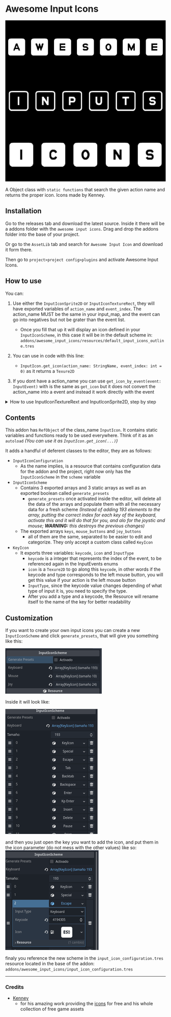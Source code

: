 # Awesome Input Icons

![The icon of the addon](addons/awesome_input_icons/plugin_icon.png)

 A Object class with `static functions` that search the given action name and returns the proper icon. Icons made by Kenney.

## Installation

Go to the releases tab and download the latest source. Inside it there will be a addons folder with the `awesome input icons`. Drag and drop the addons folder into the base of your project.

Or go to the `AssetLib` tab and search for `Awesome Input Icon` and download it form there.

Then go to `project>project config>plugins` and activate Awesome Input Icons.

## How to use

You can:

1. Use either the `InputIconSprite2D` or `InputIconTextureRect`, they will have exported variables of `action_name` and `event_index`. The action_name MUST be the same in your input_map, and the event can go into negatives but not be grater than the event list.
   
   * Once you fill that up it will display an icon defined in your `InputIconScheme`, in this case it will be in the default scheme in: `addons/awesome_input_icons/resources/default_input_icons_outline.tres`

2. You can use in code with this line:
   
   * ```InputIcon.get_icon(action_name: StringName, event_index: int = 0)``` as it returns a `Texure2D`

3. If you dont have a action_name you can use `get_icon_by_event(event: InputEvent)` with is the same as `get_icon` but it does not convert the action_name into a event and instead it work directly with the event

<details>
<summary>
How to use InputIconTextureRext and InputIconSprite2D, step by step
</summary>

I have a dummy action called `action_one`

![A screen of me having action_one with different events](readme_media/usage_showcase_1.png)

So if i put `action_one` in `action`, `0` in `event_index` and leave `outline` as `false` like so:
![InputIcon wih filled information](readme_media/usage_showcase_2.png)

It gives me:
![An icon of the first event of my action, in this case the letter z](readme_media/usage_showcase_3.png)

Heres with `InputIconTextureRect` with all my events:

![InputIconTextureRect showing all my events with icons](readme_media/usage_showcase_4.png)

___

Both actions have the same script except they extends from different classes, check it out

> 

```GDScript
## The name of the action in your InputMap, it has to be an existing action
@export var action_name: StringName = &"":
 set(value):
  action_name = value
  _update()

## The Index of the event, if you have more than one event in the same action.
## You can use negative numbers but not a number bigger than the number of events
@export var event_index: int = 0:
 set(value):
  event_index = value
  _update()


func _ready():
 _update()


func _update():
 texture = InputIcon.get_icon(action_name, event_index)
```

</details>

## Contents

This addon has  `RefObject` of the class_name `InputIcon`. It contains static variables and functions ready to be used everywhere. Think of it as an `autoload` *(You can use it as `InputIcon.get_icon(...)`)*

It adds a handful of deferent classes to the editor, they are as follows:

* `InputIconConfiguration`
  * As the name implies, is a resource that contains configuration data for the addon and the project, right now only has the `InputIconScheme` in the `scheme` variable
* `InputIconScheme`
  * Contains 3 exported arrays and 3 static arrays as well as an exported boolean called `generate_presets`
    * `generate_presets` once activated inside the editor, will delete all the data of the arrays and populate them with all the necessary data for a fresh scheme *(Instead of adding 193 elements to the array, putting the correct index for each key of the keyboard, activate this and it will do that for you, and alo for the joystic and mouse; __WARNING:__ this destroys the previous changes)*
  * The exported arrays `keys`, `mouse_buttons` and `joy_buttons`
    * all of them are the same, separated to be easier to edit and categorize. They only accept a custom class called `KeyIcon`
* `KeyIcon`
  * It exports three variables: `keycode`, `icon` and `InputType`
    * `keycode` is a integer that represents the index of the event, to be referenced again in the InputEvents enums
    * `icon` is a `Texure2D` to go along this `keycode`, in other words if the keycode and type corresponds to the left mouse button, you will get this value if your action is the left mouse button
    * `InputType`, since the keycode value changes depending of what type of input it is, you need to specify the type.
    * After you add a type and a keycode, the Resource will rename itself to the name of the key for better readability

## Customization

If you want to create your own input icons you can create a new `InputIconScheme` and click `generate_presets`, that will give you something like this:

  ![InputIconScheme with populated arrays](<readme_media/creating a scheme1.png>)

Inside it will look like:

![Inside the InputIconScheme are KeyIconResources with names representing the key](<readme_media/creating a scheme2.png>)

and then you just open the key you want to add the icon, and put them in the icon parameter (do not mess with the other values) like so:
![An Event with an icon](<readme_media/creating a scheme3.png>)

finaly you reference the new scheme in the `input_icon_configuration.tres` resource located in the base of the addon: `addons/awesome_input_icons/input_icon_configuration.tres`

___

### Credits

* [Kenney](https://www.kenney.nl)
  * for his amazing work providing the [icons](https://www.kenney.nl/assets/input-prompts) for free and his whole collection of free game assets

